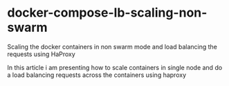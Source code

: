 # docker-compose-lb-scaling-non-swarm
Scaling the docker containers in non swarm mode and load balancing the requests using HaProxy


In this article i am presenting how to scale containers in single node and do a load balancing requests across the containers using haproxy
